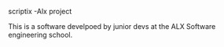 scriptix -Alx project

This is a software develpoed by junior devs at the ALX Software engineering school.
